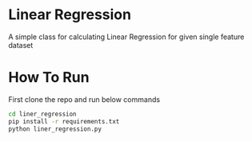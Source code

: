 # Linear Regression
A simple class for calculating Linear Regression for given single feature dataset


# How To Run
First clone the repo and run below commands
```bash
cd liner_regression
pip install -r requirements.txt
python liner_regression.py
```